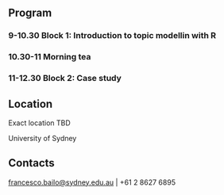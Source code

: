 ## Program

### 9-10.30 Block 1: Introduction to topic modellin with R

### 10.30-11 Morning tea

### 11-12.30 Block 2: Case study

## Location

Exact location TBD

University of Sydney

## Contacts

francesco.bailo@sydney.edu.au | +61 2 8627 6895
